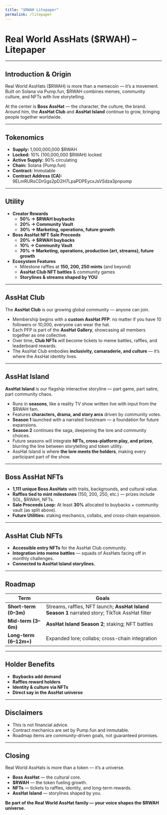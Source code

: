 ```yaml
---
title: "$RWAH Litepaper"
permalink: /litepaper
---
```

# Real World AssHats ($RWAH) – Litepaper
---

## Introduction & Origin
Real World AssHats ($RWAH) is more than a memecoin — it’s a movement.  
Built on Solana via Pump.fun, $RWAH combines memes, community culture, and NFTs with live storytelling.  

At the center is **Boss AssHat** — the character, the culture, the brand.  
Around him, the **AssHat Club** and **AssHat Island** continue to grow, bringing people together worldwide.

---

## Tokenomics
- **Supply:** 1,000,000,000 $RWAH  
- **Locked:** 10% (100,000,000 $RWAH) locked  
- **Active Supply:** 90% circulating  
- **Chain:** Solana (Pump.fun)  
- **Contract:** Immutable
- **Contract Address (CA):** 9ELmRURsCDrGgs2pD2H7LpaPDPEycxJsVSdza3pnpump

---

## Utility
- **Creator Rewards**  
  - **50% → $RWAH buybacks**  
  - **20% → Community Vault**  
  - **30% → Marketing, operations, future growth**  
- **Boss AssHat NFT Sale Proceeds**  
  - **20% → $RWAH buybacks**  
  - **10% → Community Vault**  
  - **70% → Marketing, operations, production (art, streams), future growth**  
- **Ecosystem Features**  
  - Milestone raffles at **150, 200, 250 mints** (and beyond)  
  - **AssHat Club NFT battles** & community games  
  - **Storylines & streams shaped by YOU**  

---

## AssHat Club
The **AssHat Club** is our growing global community — anyone can join.  

- Membership begins with a **custom AssHat PFP**: no matter if you have 10 followers or 10,000, everyone can wear the hat.  
- Each PFP is part of the **AssHat Gallery**, showcasing all members together as one collective.  
- Over time, **Club NFTs** will become tickets to meme battles, raffles, and leaderboard rewards.  
- The AssHat Club embodies **inclusivity, camaraderie, and culture** — it’s where the AssHat identity lives.  

---

## AssHat Island
**AssHat Island** is our flagship interactive storyline — part game, part satire, part community chaos.  

- Runs in **seasons**, like a reality TV show written live with input from the $RWAH fam.  
- Features **characters, drama, and story arcs** driven by community votes.  
- **Season 1** launched with a narrated livestream — a foundation for future expansions.  
- **Season 2** continues the saga, deepening the lore and community choices.  
- Future seasons will integrate **NFTs, cross-platform play, and prizes**, blurring the line between storytelling and token utility.  
- AssHat Island is where **the lore meets the holders**, making every participant part of the show.  

---

## Boss AssHat NFTs
- **1,111 unique Boss AssHats** with traits, backgrounds, and cultural value.  
- **Raffles tied to mint milestones** (150, 200, 250, etc.) — prizes include SOL, $RWAH, NFTs.  
- **Sale Proceeds Loop:** At least **30%** allocated to buybacks + community vault (as split above).  
- **Future Utilities:** staking mechanics, collabs, and cross-chain expansion.  

---

## AssHat Club NFTs
- **Accessible entry NFTs** for the AssHat Club community.  
- **Integration into meme battles** — squads of AssHats facing off in monthly challenges.  
- **Connected to AssHat Island storylines.**  

---

## Roadmap

| Term                   | Goals                                                                                          |
|------------------------|-------------------------------------------------------------------------------------------------|
| **Short-term (0–3m)**  | Streams, raffles, NFT launch; **AssHat Island Season 1** narrated story; TikTok AssHat filter |
| **Mid-term (3–6m)**    | **AssHat Island Season 2**; staking; NFT battles                                               |
| **Long-term (6–12m+)** | Expanded lore; collabs; cross-chain integration                                                |


---

## Holder Benefits
- **Buybacks add demand**  
- **Raffles reward holders**  
- **Identity & culture via NFTs**  
- **Direct say in the AssHat universe**  

---

## Disclaimers
- This is not financial advice.  
- Contract mechanics are set by Pump.fun and immutable.  
- Roadmap items are community-driven goals, not guaranteed promises.  

---

## Closing
Real World AssHats is more than a token — it’s a universe.  

- **Boss AssHat** — the cultural core.  
- **$RWAH** — the token fueling growth.  
- **NFTs** — tickets to raffles, identity, and long-term rewards.  
- **AssHat Island** — storylines shaped by you.  

**Be part of the Real World AssHat family — your voice shapes the $RWAH universe.**
